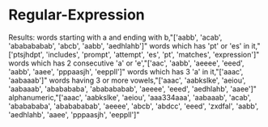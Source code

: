 # Regular-Expression

Results:
words starting with a and ending with b,"['aabb', 'acab', 'ababababab', 'abcb', 'aabb', 'aedhlahb']"
words which has 'pt' or 'es' in it,"['ptsjhdpt', 'includes', 'prompt', 'attempt', 'es', 'pt', 'matches', 'expression']"
words which has 2 consecutive 'a' or 'e',"['aac', 'aabb', 'aeeee', 'eeed', 'aabb', 'aaee', 'pppaasjh', 'eeppll']"
words which has 3 'a' in it,"['aaac', 'aabaaab']"
words having 3 or more vowels,"['aaac', 'aabkslke', 'aeiou', 'aabaaab', 'ababababa', 'ababababab', 'aeeee', 'eeed', 'aedhlahb', 'aaee']"
alphanumeric,"['aaac', 'aabkslke', 'aeiou', 'aaa334aaa', 'aabaaab', 'acab', 'ababababa', 'ababababab', 'aeeee', 'abcb', 'abdcc', 'eeed', 'zxdfal', 'aabb', 'aedhlahb', 'aaee', 'pppaasjh', 'eeppll']"
